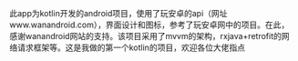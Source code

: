  此app为kotlin开发的android项目，使用了玩安卓的api（网址www.wanandroid.com），界面设计和图标，参考了玩安卓网中的项目。在此，感谢wanandroid网站的支持。该项目采用了mvvm的架构，rxjava+retrofit的网络请求框架等。这是我做的第一个kotlin的项目，欢迎各位大佬指点
